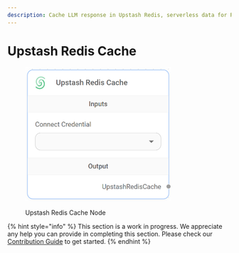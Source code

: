 ```yaml
---
description: Cache LLM response in Upstash Redis, serverless data for Redis and Kafka.
---
```


# Upstash Redis Cache

<figure><img src="../../../.gitbook/assets/image (5) (1).png" alt="" width="328"><figcaption><p>Upstash Redis Cache Node</p></figcaption></figure>

{% hint style="info" %}
This section is a work in progress. We appreciate any help you can provide in completing this section. Please check our [Contribution Guide](https://toi500.gitbook.io/flowise-docs/contributing) to get started.
{% endhint %}
